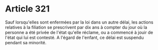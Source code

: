 # Article 321

Sauf lorsqu'elles sont enfermées par la loi dans un autre délai, les actions relatives à la filiation se prescrivent par dix ans à compter du jour où la personne a été privée de l'état qu'elle réclame, ou a commencé à jouir de l'état qui lui est contesté. A l'égard de l'enfant, ce délai est suspendu pendant sa minorité.